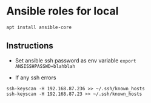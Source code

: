 # Ansible roles for local

`apt install ansible-core`

## Instructions

* Set ansible ssh password as env variable
`export ANSISSHPASSWD=blahblah`

* If any ssh errors
```(shell)
ssh-keyscan -H 192.168.87.236 >> ~/.ssh/known_hosts
ssh-keyscan -H 192.168.87.23 >> ~/.ssh/known_hosts
```